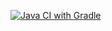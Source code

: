 [![Java CI with Gradle](https://github.com/YuraQA53/Task6.1/actions/workflows/gradle.yml/badge.svg)](https://github.com/YuraQA53/Task6.1/actions/workflows/gradle.yml)
